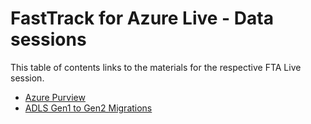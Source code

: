 # FastTrack for Azure Live - Data sessions

This table of contents links to the materials for the respective FTA Live session.

- [Azure Purview](./purview/readme.md)
- [ADLS Gen1 to Gen2 Migrations](./adls-migration/readme.md)